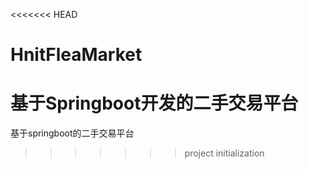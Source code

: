 <<<<<<< HEAD
# HnitFleaMarket
基于Springboot开发的二手交易平台
=======
基于springboot的二手交易平台
>>>>>>> project initialization
